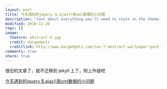 ```yaml
---
layout: post
title: 今天遇到的jquery $.ajax()取xml数据的小问题
description: "Just about everything you'll need to style in the theme: headings, paragraphs, blockquotes, tables, code blocks, and more."
modified: 2010-11-20
tags: []
image:
  feature: abstract-3.jpg
  credit: dargadgetz
  creditlink: http://www.dargadgetz.com/ios-7-abstract-wallpaper-pack-for-iphone-5-and-ipod-touch-retina/
comments: true
share: true
---
```


很旧的文章了，就不迁移到 jekyll 上了，附上外链吧

[今天遇到的jquery $.ajax()取xml数据的小问题](https://www.cnblogs.com/hh54188/archive/2010/11/20/1882620.html)